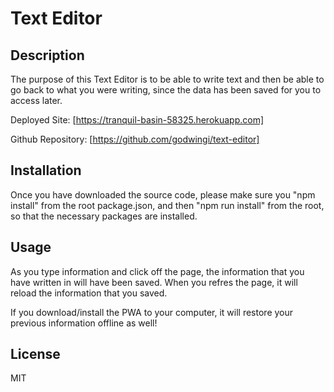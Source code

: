 # Text Editor

## Description

The purpose of this Text Editor is to be able to write text and then be able to go back to what you were writing, since the data has been saved for you to access later.

Deployed Site: [https://tranquil-basin-58325.herokuapp.com] 

Github Repository: [https://github.com/godwingi/text-editor]

## Installation

Once you have downloaded the source code, please make sure you "npm install" from the root package.json, and then "npm run install" from the root, so that the necessary packages are installed.

## Usage

As you type information and click off the page, the information that you have written in will have been saved. When you refres the page, it will reload the information that you saved. 

If you download/install the PWA to your computer, it will restore your previous information offline as well!

## License
MIT